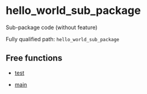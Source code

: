 # hello_world_sub_package

Sub-package code (without feature)

Fully qualified path: `hello_world_sub_package`

## Free functions

- [test](./hello_world_sub_package-test.md)

- [main](./hello_world_sub_package-main.md)

